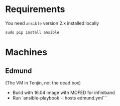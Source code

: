 # Requirements

You need `ansible` version 2.x installed locally

    sudo pip install ansible

# Machines

## Edmund

(The VM in Tenjin, not the dead box)

- Build with 16.04 image with MOFED for infiniband
- Run `ansible-playbook -i hosts edmund.yml```
